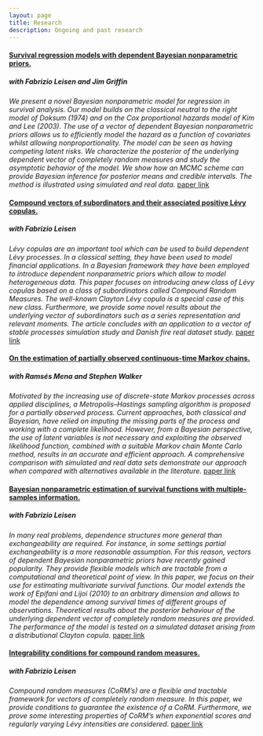 ```yaml
---
layout: page
title: Research
description: Ongoing and past research
---
```


#### <u>Survival regression models with dependent Bayesian nonparametric priors.</u>
##### with Fabrizio Leisen and Jim Griffin

*We present a novel Bayesian nonparametric model for regression in survival analysis. Our model builds on the classical neutral to the right model of Doksum (1974) and on the Cox proportional hazards model of Kim and Lee (2003). The use of a vector of dependent Bayesian nonparametric priors allows us to efficiently model the hazard as a function of covariates whilst allowing nonproportionality. The model can be seen as having competing latent risks. We characterize the posterior of the underlying dependent vector of completely random measures and study the asymptotic behavior of the model. We show how an MCMC scheme can provide Bayesian inference for posterior means and credible intervals. The method is illustrated using simulated and real data.*
[paper link](https://www.tandfonline.com/doi/abs/10.1080/01621459.2020.1864381?journalCode=uasa20)

#### <u>Compound vectors of subordinators and their associated positive Lévy copulas.</u>
##### with Fabrizio Leisen

*Lévy copulas are an important tool which can be used to build dependent Lévy processes. In a classical setting, they have been used to model financial applications. In a Bayesian framework they have been employed to introduce dependent nonparametric priors which allow to model heterogeneous data. This paper focuses on introducing anew class of Lévy copulas based on a class of subordinators called Compound Random Measures. The well-known Clayton Lévy copula is a special case of this new class. Furthermore, we provide some novel results about the underlying vector of subordinators such as a series representation and relevant moments.  The article concludes with an application to a vector of stable processes simulation study and Danish fire real dataset study.*
[paper link](https://www.sciencedirect.com/science/article/abs/pii/S0047259X21000063)

#### <u>On the estimation of partially observed continuous-time Markov chains.</u>
##### with Ramsés Mena and Stephen Walker

*Motivated by the increasing use of discrete-state Markov processes across applied disciplines, a Metropolis–Hastings sampling algorithm is proposed for a partially observed process. Current approaches, both classical and Bayesian, have relied on imputing the missing parts of the process and working with a complete likelihood. However, from a Bayesian perspective, the use of latent variables is not necessary and exploiting the observed likelihood function, combined with a suitable Markov chain Monte Carlo method, results in an accurate and efficient approach. A comprehensive comparison with simulated and real data sets demonstrate our approach when compared with alternatives available in the literature.*
[paper link](https://www.tandfonline.com/doi/abs/10.1080/01621459.2020.1864381?journalCode=uasa20)


#### <u>Bayesian nonparametric estimation of survival functions with multiple-samples information.</u>
##### with Fabrizio Leisen

*In many real problems, dependence structures more general than exchangeability are required. For instance, in some settings partial exchangeability is a more reasonable assumption. For this reason, vectors of dependent Bayesian nonparametric priors have recently gained popularity. They provide flexible models which are tractable from a computational and theoretical point of view. In this paper, we focus on their use for estimating multivariate survival functions. Our model extends the work of Epifani and Lijoi (2010) to an arbitrary dimension and allows to model the dependence among survival times of different groups of observations. Theoretical results about the posterior behaviour of the underlying dependent vector of completely random measures are provided. The performance of the model is tested on a simulated dataset arising from a distributional Clayton copula.*
[paper link](https://projecteuclid.org/download/pdfview_1/euclid.ejs/1525334453)


#### <u>Integrability conditions for compound random measures.</u>
##### with Fabrizio Leisen

*Compound random measures (CoRM’s) are a flexible and tractable framework for vectors of completely random measure. In this paper, we provide conditions to guarantee the existence of a CoRM. Furthermore, we prove some interesting properties of CoRM’s when exponential scores and regularly varying Lévy intensities are considered.*
[paper link](https://www.sciencedirect.com/science/article/abs/pii/S0167715217303516)

<!-- Note: this is how to write a comment in HTML. Everything in here won't show up on your webpage.-->

<!--
To increase the size of the title, use fewer # in front of the paper title.
To decrease the size of the title, use more #.
To remove the italics, remove the * before and after the description
To remove the underline from the title, remove the <u> tags (<u> and </u>)
-->
